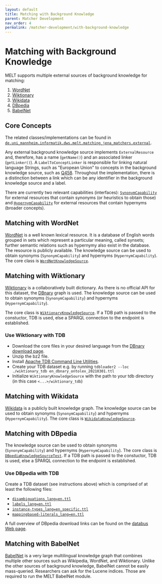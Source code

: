 ```yaml
---
layout: default
title: Matching with Background Knowledge
parent: Matcher Development
nav_order: 4
permalink: /matcher-development/with-background-knowledge
---
```


# Matching with Background Knowledge
MELT supports multiple external sources of background knowledge for matching:
1. [WordNet](#matching-with-wordnet)
2. [Wiktionary](#matching-with-wiktionary)
3. [Wikidata](#matching-with-wikidata)
4. [DBpedia](#matching-with-dbpedia)
5. [BabelNet](#matching-with-babelnet)

## Core Concepts
The related classes/implementations can be found in [`de.uni_mannheim.informatik.dws.melt.matching_jena_matchers.external`](https://github.com/dwslab/melt/tree/master/matching-jena-matchers/src/main/java/de/uni_mannheim/informatik/dws/melt/matching_jena_matchers/external).

Any external background knowledge source implements `ExternalResource` and, therefore, has a name (`getName()`) and an associated linker (`getLinker()`). A `LabelToConceptLinker` is responsible for linking natural language Strings, such as "European Union" to concepts in the background knowledge source, such as [Q458](https://www.wikidata.org/wiki/Q458). Throughout the implementation, there is a distinction between a link which can be any identifier in the background knowledge source and a label.

There are currently two relevant capabilities (interfaces): [`SynonymCapability`](https://github.com/dwslab/melt/blob/master/matching-jena-matchers/src/main/java/de/uni_mannheim/informatik/dws/melt/matching_jena_matchers/external/SynonymCapability.java) for external resources that contain synonyms (or heuristics to obtain those) and [`HypernymCapability`](https://github.com/dwslab/melt/blob/master/matching-jena-matchers/src/main/java/de/uni_mannheim/informatik/dws/melt/matching_jena_matchers/external/HypernymCapability.java) for external resources that contain hypernyms (broader concepts).


## Matching with WordNet
[WordNet](https://wordnet.princeton.edu/) is a well known lexical resource. It is a database of English words grouped in sets which represent a particular meaning, called synsets; further semantic relations such as hypernymy also exist in the database. The resource is publicly available. The knowledge source can be used to obtain synonyms (`SynonymCapability`) and hypernyms (`HypernymCapability`). The core class is [`WordNetKnowledgeSource`](https://github.com/dwslab/melt/blob/master/matching-jena-matchers/src/main/java/de/uni_mannheim/informatik/dws/melt/matching_jena_matchers/external/wordNet/WordNetKnowledgeSource.java).

## Matching with Wiktionary
[Wiktionary](https://www.wiktionary.org/) is a collaboratively built dictionary. As there is no official API for this dataset, the [DBnary](http://kaiko.getalp.org/about-dbnary/) graph is used. The knowledge source can be used to obtain synonyms (`SynonymCapability`) and hypernyms (`HypernymCapability`).

The core class is [`WiktionaryKnowledgeSource`](https://github.com/dwslab/melt/blob/master/matching-jena-matchers/src/main/java/de/uni_mannheim/informatik/dws/melt/matching_jena_matchers/external/wiktionary/WiktionaryKnowledgeSource.java). If a TDB path is passed to the constuctor, TDB is used, else a SPARQL connection to the endpoint is established.

### Use Wiktionary with TDB
- Download the core files in your desired language from the [DBnary download page](http://kaiko.getalp.org/about-dbnary/download/). 
- Unzip the bz2 file. 
- Install [Apache TDB Command Line Utilities](https://jena.apache.org/documentation/tdb/commands.html).
- Create your TDB dataset e.g. by running `tdbloader2 --loc ./wiktionary_tdb en_dbnary_ontolex_20210301.ttl`
- Initialize `WiktionaryKnowledgeSource` with the path to your tdb directory (in this case `<...>/wiktionary_tdb`)

## Matching with Wikidata
[Wikidata](https://www.wikidata.org/) is a publicly built knowledge graph. The knowledge source can be used to obtain synonyms (`SynonymCapability`) and hypernyms (`HypernymCapability`). The core class is [`WikidataKnowledgeSource`](https://github.com/dwslab/melt/blob/master/matching-jena-matchers/src/main/java/de/uni_mannheim/informatik/dws/melt/matching_jena_matchers/external/wikidata/WikidataKnowledgeSource.java).

## Matching with DBpedia
The knowledge source can be used to obtain synonyms (`SynonymCapability`) and hypernyms (`HypernymCapability`). The core class is [`DBpediaKnowledgeSourceTest`](https://github.com/dwslab/melt/blob/master/matching-jena-matchers/src/main/java/de/uni_mannheim/informatik/dws/melt/matching_jena_matchers/external/dbpedia/DBpediaKnowledgeSource.java). If a TDB path is passed to the constuctor, TDB is used, else a SPARQL connection to the endpoint is established.

### Use DBpedia with TDB
Create a TDB dataset (see instructions above) which is comprised of at least the following files:
- [`disambiguations_lang=en.ttl`](https://downloads.dbpedia.org/repo/dbpedia/generic/disambiguations/2020.12.01/disambiguations_lang=en.ttl.bz2)
- [`labels_lang=en.ttl`](https://downloads.dbpedia.org/repo/dbpedia/generic/labels/2020.12.01/labels_lang=en.ttl.bz2)
- [`instance-types_lang=en_specific.ttl`](https://downloads.dbpedia.org/repo/dbpedia/mappings/instance-types/2020.12.01/instance-types_lang=en_specific.ttl.bz2)
- [`mappingbased-literals_lang=en.ttl`](https://downloads.dbpedia.org/repo/dbpedia/mappings/mappingbased-literals/2020.12.01/mappingbased-literals_lang=en.ttl.bz2)

A full overview of DBpedia download links can be found on the [databus Web page](https://databus.dbpedia.org/dbpedia/collections/latest-core). 

## Matching with BabelNet
[BabelNet](https://babelnet.org/) is a very large multilingual knowledge graph that combines multiple other sources such as Wikipedia, WordNet, and Wiktionary. Unlike the other sources of background knowledge, BabelNet cannot be easily mass-queried. Researchers can ask for the Lucene indices. Those are required to run the MELT BabelNet module.